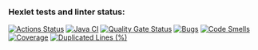 ### Hexlet tests and linter status:
[![Actions Status](https://github.com/AnnaChekina/java-project-72/actions/workflows/hexlet-check.yml/badge.svg)](https://github.com/AnnaChekina/java-project-72/actions)
[![Java CI](https://github.com/AnnaChekina/java-project-72/actions/workflows/build.yml/badge.svg)](https://github.com/AnnaChekina/java-project-72/actions/workflows/build.yml)
[![Quality Gate Status](https://sonarcloud.io/api/project_badges/measure?project=AnnaChekina_java-project-72&metric=alert_status)](https://sonarcloud.io/summary/new_code?id=AnnaChekina_java-project-72)
[![Bugs](https://sonarcloud.io/api/project_badges/measure?project=AnnaChekina_java-project-72&metric=bugs)](https://sonarcloud.io/summary/new_code?id=AnnaChekina_java-project-72)
[![Code Smells](https://sonarcloud.io/api/project_badges/measure?project=AnnaChekina_java-project-72&metric=code_smells)](https://sonarcloud.io/summary/new_code?id=AnnaChekina_java-project-72)
[![Coverage](https://sonarcloud.io/api/project_badges/measure?project=AnnaChekina_java-project-72&metric=coverage)](https://sonarcloud.io/summary/new_code?id=AnnaChekina_java-project-72)
[![Duplicated Lines (%)](https://sonarcloud.io/api/project_badges/measure?project=AnnaChekina_java-project-72&metric=duplicated_lines_density)](https://sonarcloud.io/summary/new_code?id=AnnaChekina_java-project-72)
